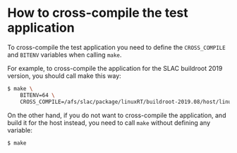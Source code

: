 # How to cross-compile the test application

To cross-compile the test application you need to define the `CROSS_COMPILE` and `BITENV` variables when calling `make`.

For example, to cross-compile the application for the SLAC buildroot 2019 version, you should call make this way:

```bash
$ make \
    BITENV=64 \
    CROSS_COMPILE=/afs/slac/package/linuxRT/buildroot-2019.08/host/linux-x86_64/x86_64/usr/bin/x86_64-buildroot-linux-gnu- \
```

On the other hand, if you do not want to cross-compile the application, and build it for the host instead, you need to call `make` without defining any variable:

```bash
$ make
```